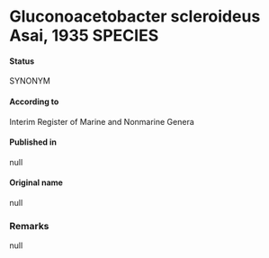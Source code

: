 # Gluconoacetobacter scleroideus Asai, 1935 SPECIES

#### Status
SYNONYM

#### According to
Interim Register of Marine and Nonmarine Genera

#### Published in
null

#### Original name
null

### Remarks
null